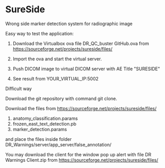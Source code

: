# SureSide
Wrong side marker detection system for radiographic image

Easy way to test the application:

1. Download the Virtualbox ova file DR_QC_buster GitHub.ova from  https://sourceforge.net/projects/sureside/files/
  
2. Import the ova and start the virtual server.

3. Push DICOM image to virtual DICOM server with AE Title "SURESIDE"

4. See result from YOUR_VIRTUAL_IP:5002


Difficult way

Download the git repository with command git clone.

Download the files from https://sourceforge.net/projects/sureside/files/

1. anatomy_classification.params
2. frozen_east_text_detection.pb
3. marker_detection.params

and place the files inside folder DR_Warnings/server/app_server/false_annotation/

You may download the client for the window pop up alert with file DR Warnings Client.zip from https://sourceforge.net/projects/sureside/files/




